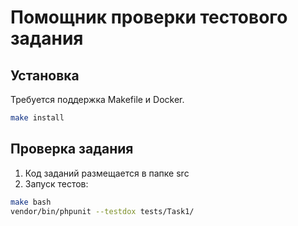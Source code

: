 # Помощник проверки тестового задания

## Установка
Требуется поддержка Makefile и Docker.
```bash
make install
```


## Проверка задания

1) Код заданий размещается в папке src
2) Запуск тестов:
```bash
make bash
vendor/bin/phpunit --testdox tests/Task1/
```
